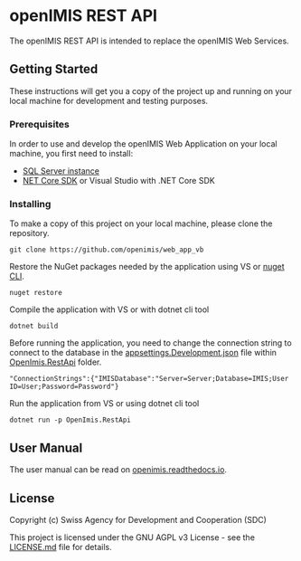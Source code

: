# openIMIS REST API

The openIMIS REST API is intended to replace the openIMIS Web Services.

## Getting Started

These instructions will get you a copy of the project up and running 
on your local machine for development and testing purposes. <!--See 
deployment for notes on how to deploy the project on a live system.-->

### Prerequisites

In order to use and develop the openIMIS Web Application on your 
local machine, you first need to install:

* [SQL Server instance](https://github.com/openimis/database_ms_sqlserver)
* [NET Core SDK](https://www.microsoft.com/net/learn/get-started-with-dotnet-tutorial) or Visual Studio with .NET Core SDK

### Installing

To make a copy of this project on your local machine, please clone the repository.

```
git clone https://github.com/openimis/web_app_vb
```

Restore the NuGet packages needed by the application using VS or [nuget CLI](https://www.nuget.org/downloads).

```
nuget restore
```

Compile the application with VS or with dotnet cli tool

```
dotnet build
```

Before running the application, you need to change the connection string to connect to the 
database in the [appsettings.Development.json](./OpenImis.RestApi/appsettings.Development.json) file within [OpenImis.RestApi](./OpenImis.RestApi) folder.

```
"ConnectionStrings":{"IMISDatabase":"Server=Server;Database=IMIS;User ID=User;Password=Password"}
```

Run the application from VS or using dotnet cli tool

```
dotnet run -p OpenImis.RestApi
```


<!--## Running the tests

Explain how to run the automated tests for this system

### Break down into end to end tests

Explain what these tests test and why

```
Give an example
```

### And coding style tests

Explain what these tests test and why

```
Give an example
```-->

<!--## Deployment

For deployment please read the [installation manual](http://openimis.readthedocs.io/en/latest/web_application_installation.html).
-->
<!--## Built With

* [Visual Studio](https://visualstudio.microsoft.com/) - The web framework used
* [Dropwizard](http://www.dropwizard.io/1.0.2/docs/) - The web framework used
* [Maven](https://maven.apache.org/) - Dependency Management
* [ROME](https://rometools.github.io/rome/) - Used to generate RSS Feeds
-->

<!--## Contributing

Please read [CONTRIBUTING.md](https://gist.github.com/PurpleBooth/b24679402957c63ec426) for details on our code of conduct, and the process for submitting pull requests to us.
-->

<!--## Versioning

We use [SemVer](http://semver.org/) for versioning. For the versions available, see the [tags on this repository](https://github.com/your/project/tags). 
-->

<!--## Authors

* **Billie Thompson** - *Initial work* - [PurpleBooth](https://github.com/PurpleBooth)

See also the list of [contributors](https://github.com/your/project/contributors) who participated in this project.
-->

## User Manual 

The user manual can be read on [openimis.readthedocs.io](http://openimis.readthedocs.io/en/latest/user_manual.html).

## License

Copyright (c) Swiss Agency for Development and Cooperation (SDC)

This project is licensed under the GNU AGPL v3 License - see the [LICENSE.md](LICENSE.md) file for details.

<!--## Acknowledgments

* Hat tip to anyone whose code was used
* Inspiration
* etc
-->
